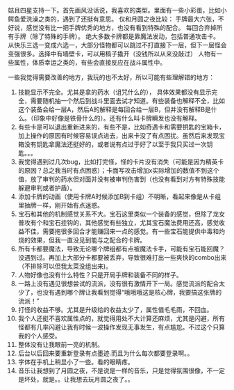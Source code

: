 姑且四星支持一下。首先画风没话说，我喜欢的类型。里面有一些小彩蛋，比如小鳄鱼爱洗澡之类的，遇到了还挺有意思。
仅和月圆之夜比较：
手牌最大六张，不好说，感觉没有比一把手牌优秀的地方，也没有看到特殊的配合。
每回合弃掉所有手牌（除了特殊的手牌）。
绝大多数卡牌都是靠魔法发动，包括普通攻击卡。
从快乐三选一变成六选一，大部分怪物都可以跳过不打直接下一层，但下一层怪会变强很多。选择中有墙壁卡，可以用稿子撬开（没钱所以从来没敲过）
人物有一些属性，体质幸运之类的，有些会直接反应在战斗属性中。

一些我觉得需要改善的地方，我玩的也不太好，所以可能有些理解错的地方：
1. 技能显示不完全。尤其是拿的药水（诅咒什么的）， 具体效果都没有显示完全，需要随机抽一个然后到战斗里面去试才知道。有些装备也解释不全，比如这个装备会给一层A，然后A的解释是每回合给一层B，但并没有解释B是什么。（印象中好像是铁骨什么的）。还有什么叫卡牌瞬发也没有解释。
2. 有些卡是可以退出重新进来的，有些不是，比如奇遇卡和需要钥匙的宝箱卡，加上操作的原因有时候容易误点进去，出来卡没了有点困扰。虽然后来发现宝箱没有钥匙拿魔法还挺好的，或者说有点过于好了以至于我只买过一次钥匙。。。
3. 我觉得遇到过几次bug，比如打完怪，怪的卡片没有消失（可能是因为精英卡的原因？总之我当时有点困惑）；卡面写攻击增加x实际增加的数值不到这个值，放了审判的药水但对面并没有被审判伤害到（也没有看到对方有特殊技能躲避审判或者护盾）。
4. 添加卡牌的动画（使用卡牌A时候添加B到卡组）不明晰，看起来像是从卡组里抽牌一样，刚开始有点迷惑。
5. 宝石和其他的机制感觉关系不大。宝石这里类似一个装备的感觉，但除了龙女普攻有个和宝石挂钩的，其他感觉有些独立，尤其宝石魔法费用还高，感觉收益不佳，需要拖很多回合才能赚回来一点的感觉。有一些宝石能提供中毒和灼烧的效果，但我一直没见到能与之配合的卡牌。
6. 所有卡都要魔法，导致无论哪个牌组都有点被魔法卡手，可能有宝石能回魔？没遇到过。再加上大部分卡都要被丢弃，导致很难打出一些爽快的combo出来（不排除可以但我太菜没组出来)。
7. 人物好像也没有什么特性？只是开局手牌和装备不同的样子。
8. 一路上没有遇见很想尝试的流派，没有很有激情开下一局。感觉流派的配合太少了，也没有遇到哪个牌让我看到觉得“哦哦哦这是核心牌，我要搞这张牌的流派！”
9. 打怪的收益不够。尤其是升级给的收益太少了，属性值毛毛雨，不回血。
10. 我个人还挺不喜欢属性点的，就觉得用处不大计算还麻烦，尤其是闪避，所有怪都有几率闪避让我有时候一波操作发现无事发生，有点尴尬。不过这个只算我的个人感受。
11. 整体没有让我眼前一亮的机制。
12. 后台以后回来要重新登录有点墨迹.而且为什么每次都要登录啊。。
13. 字体在手机上稍显小了一些。看的眼睛疼。
14. 音乐让我想到了月圆之夜，不是说是一样的音乐，只是觉得氛围很像，不一定是坏处，就是。。让我想去玩月圆之夜了。。